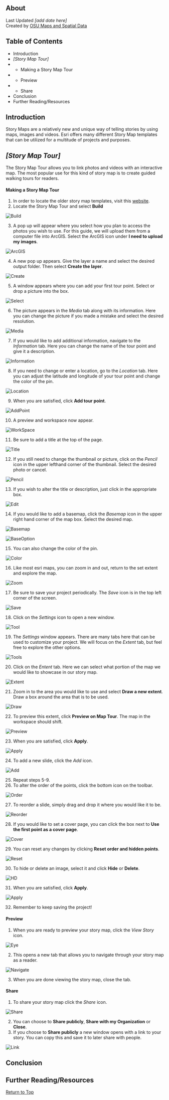 ## About
Last Updated *[add date here]*   
Created by [OSU Maps and Spatial Data](https://info.library.okstate.edu/map-room)


## Table of Contents
- Introduction 
- *[Story Map Tour]*
- - Making a Story Map Tour
- - Preview
- - Share
- Conclusion
- Further Reading/Resources

## Introduction
Story Maps are a relatively new and unique way of telling stories by using maps, images and videos. Esri offers many different Story Map templates that can be utilized for a multitude of projects and purposes.

## *[Story Map Tour]*
The Story Map Tour allows you to link photos and videos with an interactive map. The most popular use for this kind of story map is to create guided walking tours for readers.

#### Making a Story Map Tour
1. In order to locate the older story map templates, visit this [website](https://storymaps-classic.arcgis.com/en/app-list/?buildApp=true).
2. Locate the Story Map Tour and select **Build**

![Build](images/Build.PNG)

3. A pop up will appear where you select how you plan to access the photos you wish to use. For this guide, we will upload them from a computer file into ArcGIS. Select the ArcGIS icon under **I need to upload my images**.

![ArcGIS](images/ArcGIS.PNG)

4. A new pop up appears. Give the layer a name and select the desired output folder. Then select **Create the layer**.

![Create](images/Create.PNG)

5. A window appears where you can add your first tour point. Select or drop a picture into the box. 

![Select](images/Select.PNG)

6. The picture appears in the *Media* tab along with its information. Here you can change the picture if you made a mistake and select the desired resolution.

![Media](images/Media.PNG)

7. If you would like to add additional information, navigate to the *Information* tab. Here you can change the name of the tour point and give it a description.

![Information](images/Information.PNG)

8. If you need to change or enter a location, go to the *Location* tab. Here you can adjust the latitude and longitude of your tour point and change the color of the pin. 

![Location](images/Location.PNG)

9. When you are satisfied, click **Add tour point**.

![AddPoint](images/AddPoint.PNG)

10. A preview and workspace now appear.

![WorkSpace](images/WorkSpace.PNG)

11. Be sure to add a title at the top of the page. 

![Title](images/Title.PNG)

12. If you still need to change the thumbnail or picture, click on the *Pencil* icon in the upper lefthand corner of the thumbnail. Select the desired photo or cancel.

![Pencil](images/Pencil.PNG)

13. If you wish to alter the title or description, just click in the appropriate box. 

![Edit](images/Edit.PNG)

14. If you would like to add a basemap, click the *Basemap* icon in the upper right hand corner of the map box. Select the desired map.

![Basemap](images/Basemap.PNG)

![BaseOption](images/BaseOption.PNG)

15. You can also change the color of the pin.

![Color](images/Color.PNG)

16. Like most esri maps, you can zoom in and out, return to the set extent and explore the map.

![Zoom](images/Zoom.PNG)

17. Be sure to save your project periodically. The *Save* icon is in the top left corner of the screen. 

![Save](images/Save.PNG)

18. Click on the *Settings* icon to open a new window.

![Tool](images/Tool.PNG)

19. The *Settings* window appears. There are many tabs here that can be used to customize your project. We will focus on the *Extent* tab, but feel free to explore the other options.

![Tools](images/Tools.PNG)

20. Click on the *Entent* tab. Here we can select what portion of the map we would like to showcase in our story map.

![Extent](images/Extent.PNG)

21. Zoom in to the area you would like to use and select **Draw a new extent**. Draw a box around the area that is to be used. 

![Draw](images/Draw.PNG)

22. To preview this extent, click **Preview on Map Tour**. The map in the workspace should shift.

![Preview](iamges/Preview.PNG)

23. When you are satisfied, click **Apply**.

![Apply](images/Apply.PNG)

24. To add a new slide, click the *Add* icon. 

![Add](images/Add.PNG)

25. Repeat steps 5-9.
26. To alter the order of the points, click the bottom icon on the toolbar.

![Order](images/Order.PNG)

27. To reorder a slide, simply drag and drop it where you would like it to be.

![Reorder](images/Reorder.PNG)

28. If you would like to set a cover page, you can click the box next to **Use the first point as a cover page**.

![Cover](images/Cover.PNG)

29. You can reset any changes by clicking **Reset order and hidden points**.

![Reset](images/Reset.PNG)

30. To hide or delete an image, select it and click **Hide** or **Delete**.

![HD](images/HD.PNG)

31. When you are satisfied, click **Apply**.

![Apply](images/Apply.PNG)

32. Remember to keep saving the project!

#### Preview
1. When you are ready to preview your story map, click the *View Story* icon.

![Eye](images/Eye.PNG)

2. This opens a new tab that allows you to navigate through your story map as a reader.

![Navigate](images/Navigate.PNG)

3. When you are done viewing the story map, close the tab.

#### Share
1. To share your story map click the *Share* icon.

![Share](images/Share.PNG)

2. You can choose to **Share publicly**, **Share with my Organization** or **Close**.
3. If you choose to **Share publicly** a new window opens with a link to your story. You can copy this and save it to later share with people. 

![Link](images/Link.PNG)

## Conclusion

## Further Reading/Resources


[Return to Top](#about)
